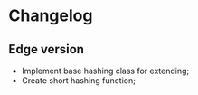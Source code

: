 # Changelog

## Edge version

- Implement base hashing class for extending;
- Create short hashing function;
